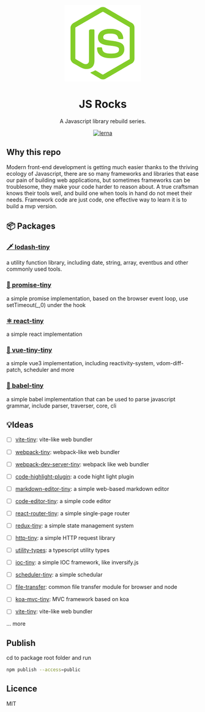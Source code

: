 <p align="center">
  <a href="#">
    <img width="200" src="./assets/js-rock.png"></img>
  </a>
</p>

<h1 align="center">JS Rocks</h1>

<div align="center">
  A Javascript library rebuild series.
<div>

[![lerna](https://img.shields.io/badge/maintained%20with-lerna-cc00ff.svg)](https://lerna.js.org/)

<div align="left"><div>

## Why this repo

Modern front-end development is getting much easier thanks to the thriving ecology of Javascript, there are so many frameworks and libraries that ease our pain of building web applications, but sometimes frameworks can be troublesome, they make your code harder to reason about. A true craftsman knows their tools well, and build one when tools in hand do not meet their needs. Framework code are just code, one effective way to learn it is to build a mvp version.

## 📦 Packages

### [🗡️ lodash-tiny](./packages/lodash-tiny/README.md)

a utility function library, including date, string, array, eventbus and other commonly used tools.

### [🧭 promise-tiny](./packages/promise-tiny/README.md)

a simple promise implementation, based on the browser event loop, use setTimeout(\_,0) under the hook

### [ ⚛️ react-tiny](./packages/react-tiny/README.md)

a simple react implementation

### [🚀 vue-tiny-tiny](./packages/vue-tiny/README.md)

a simple vue3 implementation, including reactivity-system, vdom-diff-patch, scheduler and more

### [🗼 babel-tiny](./packages/babel-tiny/README.md)

a simple babel implementation that can be used to parse javascript grammar, include parser, traverser, core, cli

## 💡Ideas

- [ ] [vite-tiny](): vite-like web bundler

- [ ] [webpack-tiny](): webpack-like web bundler

- [ ] [webpack-dev-server-tiny](): webpack like web bundler

- [ ] [code-highlight-plugin](): a code hight light plugin

- [ ] [markdown-editor-tiny](): a simple web-based markdown editor

- [ ] [code-editor-tiny](): a simple code editor

* [ ] [react-router-tiny](): a simple single-page router

* [ ] [redux-tiny](): a simple state management system

* [ ] [http-tiny](): a simple HTTP request library

* [ ] [utility-types](): a typescript utility types

* [ ] [ioc-tiny](): a simple IOC framework, like inversify.js

* [ ] [scheduler-tiny](): a simple schedular

* [ ] [file-transfer](): common file transfer module for browser and node

* [ ] [koa-mvc-tiny](): MVC framework based on koa

* [ ] [vite-tiny](): vite-like web bundler

... more


## Publish
cd to package root folder and run

```sh
npm publish --access=public
```
## Licence

MIT
